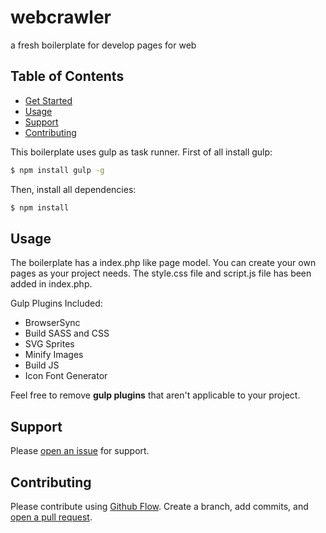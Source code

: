 # webcrawler

a fresh boilerplate for develop pages for web

## Table of Contents

- [Get Started](#getstarted)
- [Usage](#usage)
- [Support](#support)
- [Contributing](#contributing)


This boilerplate uses gulp as task runner. First of all install gulp:

```sh
$ npm install gulp -g
```
Then, install all dependencies: 

```sh
$ npm install
```

## Usage

The boilerplate has a index.php like page model. You can create your own pages as your project needs. The style.css file and script.js file has been added in index.php.

Gulp Plugins Included:

- BrowserSync
- Build SASS and CSS
- SVG Sprites
- Minify Images
- Build JS
- Icon Font Generator

Feel free to remove **gulp plugins** that aren't applicable to your project.

## Support

Please [open an issue](https://github.com/dougfabris/freshweboilerplate/issues/new) for support.

## Contributing

Please contribute using [Github Flow](https://guides.github.com/introduction/flow/). Create a branch, add commits, and [open a pull request](https://github.com/dougfabris/freshweboilerplate/compare/).
